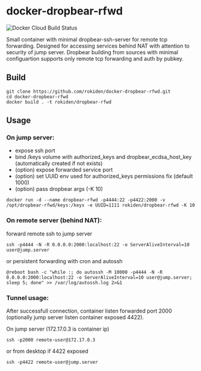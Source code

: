 # docker-dropbear-rfwd
![Docker Cloud Build Status](https://img.shields.io/docker/cloud/build/rokiden/dropbear-rfwd)

Small container with minimal dropbear-ssh-server for remote tcp forwarding. Designed for accessing services behind NAT with attention to security of jump server.
Dropbear building from sources with minimal configuartion supports only remote tcp forwarding and auth by pubkey.

## Build
```
git clone https://github.com/rokiden/docker-dropbear-rfwd.git
cd docker-dropbear-rfwd
docker build . -t rokiden/dropbear-rfwd
```
## Usage
### On jump server:
 * expose ssh port
 * bind /keys volume with authorized_keys and dropbear_ecdsa_host_key (automatically created if not exists)
 * (option) expose forwarded service port
 * (option) set UUID env used for authorized_keys permissions fix (default 1000)
 * (option) pass dropbear args (-K 10)
```
docker run -d --name dropbear-rfwd -p4444:22 -p4422:2000 -v /opt/dropbear-rfwd/keys:/keys -e UUID=1111 rokiden/dropbear-rfwd -K 10
```

### On remote server (behind NAT):
forward remote ssh to jump server
```
ssh -p4444 -N -R 0.0.0.0:2000:localhost:22 -o ServerAliveInterval=10 user@jump.server
```
or persistent forwarding with cron and autossh
```
@reboot bash -c "while :; do autossh -M 10000 -p4444 -N -R 0.0.0.0:2000:localhost:22 -o ServerAliveInterval=10 user@jump.server; sleep 5; done" >> /var/log/autossh.log 2>&1
```

### Tunnel usage:
After successfull connection, container listen forwarded port 2000 (optionally jump server listen container exposed 4422).

On jump server (172.17.0.3 is container ip)
```
ssh -p2000 remote-user@172.17.0.3
```
or from desktop if 4422 exposed
```
ssh -p4422 remote-user@jump.server
```
